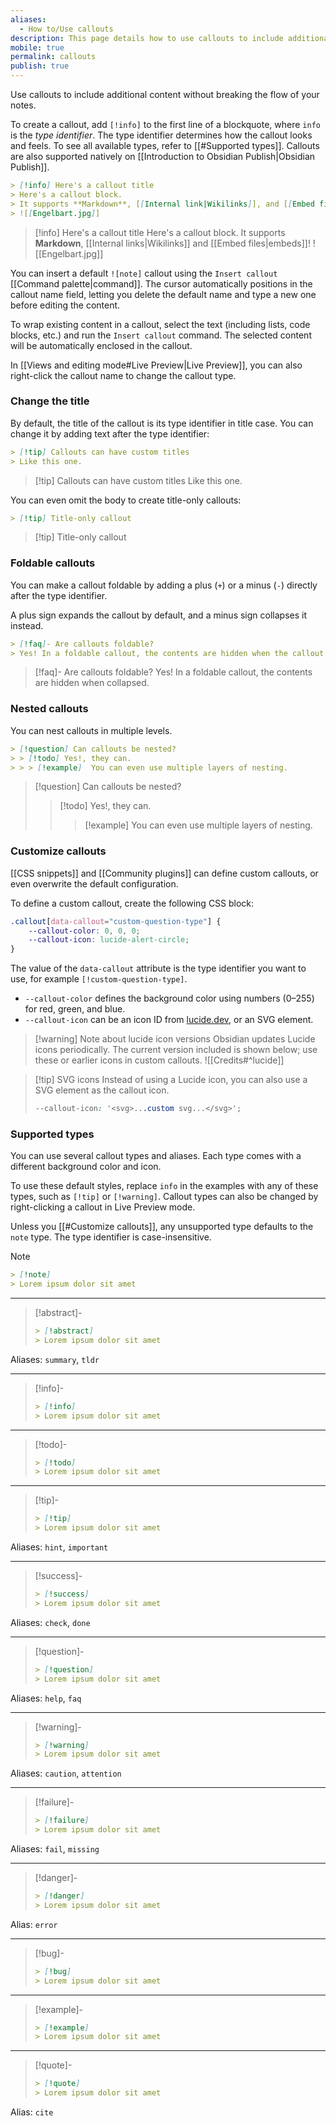 ```yaml
---
aliases:
  - How to/Use callouts
description: This page details how to use callouts to include additional content without breaking the flow of your notes.
mobile: true
permalink: callouts
publish: true
---
```


Use callouts to include additional content without breaking the flow of your notes.

To create a callout, add `[!info]` to the first line of a blockquote, where `info` is the _type identifier_. The type identifier determines how the callout looks and feels. To see all available types, refer to [[#Supported types]]. Callouts are also supported natively on [[Introduction to Obsidian Publish|Obsidian Publish]].

```markdown
> [!info] Here's a callout title
> Here's a callout block.
> It supports **Markdown**, [[Internal link|Wikilinks]], and [[Embed files|embeds]]!
> ![[Engelbart.jpg]]
```

> [!info] Here's a callout title
> Here's a callout block.
> It supports **Markdown**, [[Internal links|Wikilinks]] and [[Embed files|embeds]]!
> ![[Engelbart.jpg]]

You can insert a default `![note]` callout using the `Insert callout` [[Command palette|command]]. The cursor automatically positions in the callout name field, letting you delete the default name and type a new one before editing the content.

To wrap existing content in a callout, select the text (including lists, code blocks, etc.) and run the `Insert callout` command. The selected content will be automatically enclosed in the callout.

In [[Views and editing mode#Live Preview|Live Preview]], you can also right-click the callout name to change the callout type.


### Change the title

By default, the title of the callout is its type identifier in title case. You can change it by adding text after the type identifier:

```markdown
> [!tip] Callouts can have custom titles
> Like this one.
```

> [!tip] Callouts can have custom titles
> Like this one.

You can even omit the body to create title-only callouts:

```markdown
> [!tip] Title-only callout
```

> [!tip] Title-only callout

### Foldable callouts

You can make a callout foldable by adding a plus (`+`) or a minus (`-`) directly after the type identifier.

A plus sign expands the callout by default, and a minus sign collapses it instead.

```markdown
> [!faq]- Are callouts foldable?
> Yes! In a foldable callout, the contents are hidden when the callout is collapsed.
```

> [!faq]- Are callouts foldable?
> Yes! In a foldable callout, the contents are hidden when collapsed.

### Nested callouts

You can nest callouts in multiple levels.

```markdown
> [!question] Can callouts be nested?
> > [!todo] Yes!, they can.
> > > [!example]  You can even use multiple layers of nesting.
```

> [!question] Can callouts be nested?
> > [!todo] Yes!, they can.
> > > [!example]  You can even use multiple layers of nesting.

### Customize callouts

[[CSS snippets]] and [[Community plugins]] can define custom callouts, or even overwrite the default configuration.

To define a custom callout, create the following CSS block:

```css
.callout[data-callout="custom-question-type"] {
    --callout-color: 0, 0, 0;
    --callout-icon: lucide-alert-circle;
}
```

The value of the `data-callout` attribute is the type identifier you want to use, for example `[!custom-question-type]`.

- `--callout-color` defines the background color using numbers (0–255) for red, green, and blue.
- `--callout-icon` can be an icon ID from [lucide.dev](https://lucide.dev), or an SVG element. 

> [!warning] Note about lucide icon versions
> Obsidian updates Lucide icons periodically. The current version included is shown below; use these or earlier icons in custom callouts.
> ![[Credits#^lucide]]

> [!tip] SVG icons
> Instead of using a Lucide icon, you can also use a SVG element as the callout icon.
>
> ```css
> --callout-icon: '<svg>...custom svg...</svg>';
> ```

### Supported types

You can use several callout types and aliases. Each type comes with a different background color and icon.

To use these default styles, replace `info` in the examples with any of these types, such as `[!tip]` or `[!warning]`. Callout types can also be changed by right-clicking a callout in Live Preview mode.

Unless you [[#Customize callouts]], any unsupported type defaults to the `note` type. The type identifier is case-insensitive.

> [!note]
> ```md
> > [!note]
> > Lorem ipsum dolor sit amet
> ```

---

> [!abstract]-
> ```md
> > [!abstract]
> > Lorem ipsum dolor sit amet
> ```

Aliases: `summary`, `tldr`

---

> [!info]-
> ```md
> > [!info]
> > Lorem ipsum dolor sit amet
> ```

---

> [!todo]-
> ```md
> > [!todo]
> > Lorem ipsum dolor sit amet
> ```

---

> [!tip]-
> ```md
> > [!tip]
> > Lorem ipsum dolor sit amet
> ```

Aliases: `hint`, `important`

---

> [!success]-
> ```md
> > [!success]
> > Lorem ipsum dolor sit amet
> ```

Aliases: `check`, `done`

---

> [!question]-
> ```md
> > [!question]
> > Lorem ipsum dolor sit amet
> ```

Aliases: `help`, `faq`

---

> [!warning]-
>  ```md
> > [!warning]
> > Lorem ipsum dolor sit amet
> ```

Aliases: `caution`, `attention`

---

> [!failure]-
> ```md
> > [!failure]
> > Lorem ipsum dolor sit amet
> ```

Aliases: `fail`, `missing`

---

> [!danger]-
> ```md
> > [!danger]
> > Lorem ipsum dolor sit amet
> ```

Alias: `error`

---

> [!bug]-
> ```md
> > [!bug]
> > Lorem ipsum dolor sit amet
> ```

---

> [!example]-
> ```md
> > [!example]
> > Lorem ipsum dolor sit amet
> ```

---

> [!quote]-
> ```md
> > [!quote]
> > Lorem ipsum dolor sit amet
> ```

Alias: `cite`
